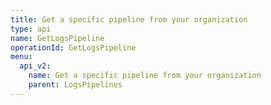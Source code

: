 ```yaml
---
title: Get a specific pipeline from your organization
type: api
name: GetLogsPipeline
operationId: GetLogsPipeline
menu:
  api_v2:
    name: Get a specific pipeline from your organization
    parent: LogsPipelines
---
```

